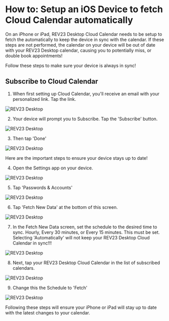 # How to: Setup an iOS Device to fetch Cloud Calendar automatically

On an iPhone or iPad, REV23 Desktop Cloud Calendar needs to be setup to fetch the automatically to keep the device in sync with the calendar. If these steps are not performed, the calendar on your device will be out of date with your REV23 Desktop calendar, causing you to potentially miss, or double book appointments!

Follow these steps to make sure your device is always in sync!

## Subscribe to Cloud Calendar

1. When first setting up Cloud Calendar, you'll receive an email with your personalized link. Tap the link.

![REV23 Desktop](img/cloud-calendar-ios-fetch-1.jpg)

2. Your device will prompt you to Subscribe. Tap the 'Subscribe' button.

![REV23 Desktop](img/cloud-calendar-ios-fetch-2.jpg)

3. Then tap 'Done'

![REV23 Desktop](img/cloud-calendar-ios-fetch-3.jpg)

Here are the important steps to ensure your device stays up to date!

4. Open the Settings app on your device.

![REV23 Desktop](img/cloud-calendar-ios-fetch-4.jpg)

5. Tap 'Passwords & Accounts'

![REV23 Desktop](img/cloud-calendar-ios-fetch-5.jpg)

6. Tap 'Fetch New Data' at the bottom of this screen.

![REV23 Desktop](img/cloud-calendar-ios-fetch-6.jpg)

7. In the Fetch New Data screen, set the schedule to the desired time to sync. Hourly, Every 30 minutes, or Every 15 minutes. This must be set. Selecting 'Automatically' will not keep your REV23 Desktop Cloud Calendar in sync!!!

![REV23 Desktop](img/cloud-calendar-ios-fetch-7.jpg)

8. Next, tap your REV23 Desktop Cloud Calendar in the list of subscribed calendars.

![REV23 Desktop](img/cloud-calendar-ios-fetch-8.jpg)

9. Change this the Schedule to 'Fetch'

![REV23 Desktop](img/cloud-calendar-ios-fetch-9.jpg)

Following these steps will ensure your iPhone or iPad will stay up to date with the latest changes to your calendar.
